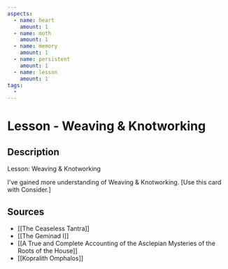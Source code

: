 ```yaml
---
aspects: 
  - name: heart
    amount: 1
  - name: moth
    amount: 1
  - name: memory
    amount: 1
  - name: persistent
    amount: 1
  - name: lesson
    amount: 1
tags:
  - 
---
```


# Lesson - Weaving & Knotworking

## Description
Lesson: Weaving & Knotworking

I've gained more understanding of Weaving & Knotworking. [Use this card with Consider.]
## Sources
- [[The Ceaseless Tantra]]
- [[The Geminad I]]
- [[A True and Complete Accounting of the Asclepian Mysteries of the Roots of the House]]
- [[Kopralith Omphalos]]